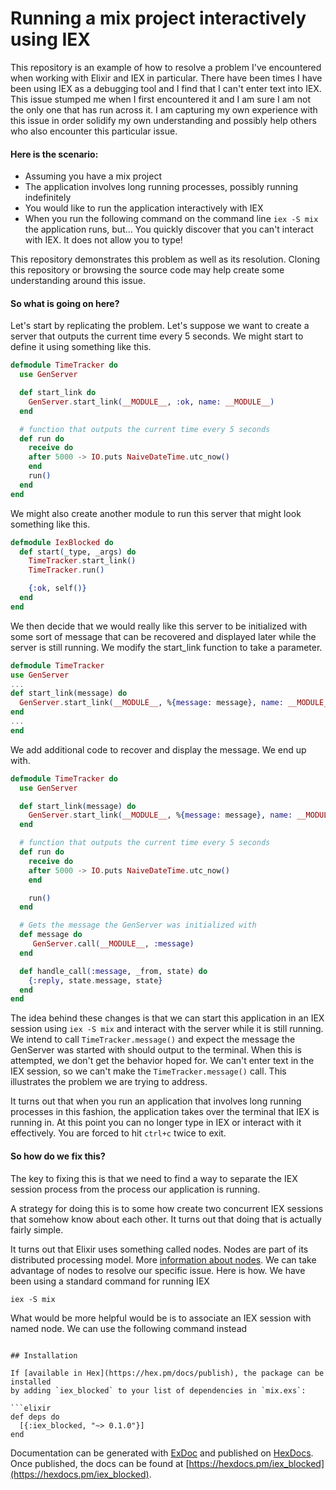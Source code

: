 # Running a mix project interactively using IEX
This repository is an example of how to resolve a problem I've encountered
when working with Elixir and IEX in particular. There have been times I have been using IEX as a debugging tool and I find that I can't enter text into IEX. This issue stumped me when I first encountered it and I am sure I am not the only one that has run across it. I am capturing my own experience with this issue in order solidify my own understanding and possibly help others who also encounter this particular issue.  

#### Here is the scenario:

* Assuming you have a mix project
* The application involves long running processes, possibly running indefinitely
* You would like to run the application interactively with IEX
* When you run the following command on the command line ```iex -S mix``` the application runs, but... You quickly discover that you can't interact with IEX. It does not allow you to type!

This repository demonstrates this problem as well as its resolution. Cloning this repository or browsing the source code may help create some understanding around this issue.

#### So what is going on here?
Let's start by replicating the problem. Let's suppose we want to create a server that outputs the current time every 5 seconds. We might start to define it using something like this.

```elixir
defmodule TimeTracker do
  use GenServer

  def start_link do
    GenServer.start_link(__MODULE__, :ok, name: __MODULE__)
  end

  # function that outputs the current time every 5 seconds
  def run do
    receive do
    after 5000 -> IO.puts NaiveDateTime.utc_now()
    end
    run()
  end
end
```
We might also create another module to run this server that might look something like this.

```elixir
defmodule IexBlocked do
  def start(_type, _args) do
    TimeTracker.start_link()
    TimeTracker.run()

    {:ok, self()}
  end
end
```

We then decide that we would really like this server to be initialized with some sort of message that can be recovered and displayed later while the server is still running. We modify the start_link function to take a parameter.
```elixir
defmodule TimeTracker
use GenServer
...
def start_link(message) do
  GenServer.start_link(__MODULE__, %{message: message}, name: __MODULE__)
end
...
end
```

We add additional code to recover and display the message. We end up with.

```elixir
defmodule TimeTracker do
  use GenServer

  def start_link(message) do
    GenServer.start_link(__MODULE__, %{message: message}, name: __MODULE__)
  end

  # function that outputs the current time every 5 seconds
  def run do
    receive do
    after 5000 -> IO.puts NaiveDateTime.utc_now()
    end

    run()
  end

  # Gets the message the GenServer was initialized with
  def message do
     GenServer.call(__MODULE__, :message)
  end

  def handle_call(:message, _from, state) do
    {:reply, state.message, state}
  end
end
```

The idea behind these changes is that we can start this application in an IEX session using ```iex -S mix``` and interact with the server while it is still running. We intend to call ```TimeTracker.message()``` and expect the message the GenServer was started with should output to the terminal. When this is attempted, we don't get the behavior hoped for. We can't enter text in the IEX session, so we can't make the
```TimeTracker.message()``` call. This illustrates the problem we are trying to address.

It turns out that when you run an application that involves long running processes in this fashion, the application takes over the terminal that IEX is running in. At this point you can no longer type in IEX or interact with it effectively. You are forced to hit ```ctrl+c``` twice to exit.

#### So how do we fix this?
The key to fixing this is that we need to find a way to separate the IEX session process from the process our application is running.

A strategy for doing this is to some how create two concurrent IEX sessions that somehow know about each other. It turns out that doing that is actually fairly simple.

It turns out that Elixir uses something called nodes. Nodes are part of its distributed processing model. More [information about nodes](http://elixir-lang.org/getting-started/mix-otp/distributed-tasks-and-configuration.html). We can take advantage of nodes to resolve our specific issue. Here is how. We have been using a standard command for running IEX

```iex -S mix```

What would be more helpful would be is to associate an IEX session with named node. We can use the following command instead

```iex --name bob@127.0.0.1

## Installation

If [available in Hex](https://hex.pm/docs/publish), the package can be installed
by adding `iex_blocked` to your list of dependencies in `mix.exs`:

```elixir
def deps do
  [{:iex_blocked, "~> 0.1.0"}]
end
```

Documentation can be generated with [ExDoc](https://github.com/elixir-lang/ex_doc)
and published on [HexDocs](https://hexdocs.pm). Once published, the docs can
be found at [https://hexdocs.pm/iex_blocked](https://hexdocs.pm/iex_blocked).
